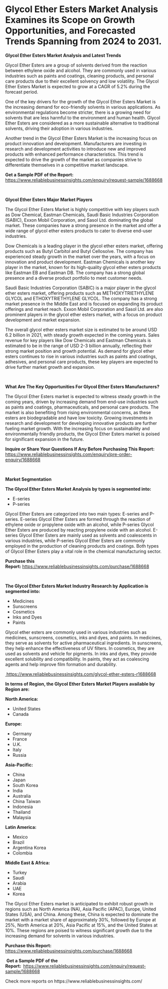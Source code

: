 <p><h1>Glycol Ether Esters Market Analysis Examines its Scope on Growth Opportunities, and Forecasted Trends Spanning from 2024 to 2031.</h1></p><p><strong>Glycol Ether Esters Market Analysis and Latest Trends</strong></p>
<p><p>Glycol Ether Esters are a group of solvents derived from the reaction between ethylene oxide and alcohol. They are commonly used in various industries such as paints and coatings, cleaning products, and personal care products due to their excellent solvency and low volatility. The Glycol Ether Esters Market is expected to grow at a CAGR of 5.2% during the forecast period.</p><p>One of the key drivers for the growth of the Glycol Ether Esters Market is the increasing demand for eco-friendly solvents in various applications. As environmental regulations become stricter, there is a growing need for solvents that are less harmful to the environment and human health. Glycol Ether Esters are considered as a more sustainable alternative to traditional solvents, driving their adoption in various industries.</p><p>Another trend in the Glycol Ether Esters Market is the increasing focus on product innovation and development. Manufacturers are investing in research and development activities to introduce new and improved products with enhanced performance characteristics. This trend is expected to drive the growth of the market as companies strive to differentiate themselves in a competitive market landscape.</p></p>
<p><strong>Get a Sample PDF of the Report:&nbsp;</strong> <a href="https://www.reliablebusinessinsights.com/enquiry/request-sample/1688668">https://www.reliablebusinessinsights.com/enquiry/request-sample/1688668</a></p>
<p>&nbsp;</p>
<p><strong>Glycol Ether Esters Major Market Players</strong></p>
<p><p>The Glycol Ether Esters Market is highly competitive with key players such as Dow Chemical, Eastman Chemicals, Saudi Basic Industries Corporation (SABIC), Exxon Mobil Corporation, and Sasol Ltd. dominating the global market. These companies have a strong presence in the market and offer a wide range of glycol ether esters products to cater to diverse end-user industries.</p><p>Dow Chemicals is a leading player in the glycol ether esters market, offering products such as Butyl Carbitol and Butyl Cellosolve. The company has experienced steady growth in the market over the years, with a focus on innovation and product development. Eastman Chemicals is another key player in the market, known for its high-quality glycol ether esters products like Eastman EB and Eastman DB. The company has a strong global presence and a diverse product portfolio to meet customer needs.</p><p>Saudi Basic Industries Corporation (SABIC) is a major player in the glycol ether esters market, offering products such as METHOXYTRIETHYLENE GLYCOL and ETHOXYTRIETHYLENE GLYCOL. The company has a strong market presence in the Middle East and is focused on expanding its product offerings and market reach. Exxon Mobil Corporation and Sasol Ltd. are also prominent players in the glycol ether esters market, with a focus on product development and market expansion.</p><p>The overall glycol ether esters market size is estimated to be around USD 6.2 billion in 2021, with steady growth expected in the coming years. Sales revenue for key players like Dow Chemicals and Eastman Chemicals is estimated to be in the range of USD 2-3 billion annually, reflecting their strong market position and growth potential. As demand for glycol ether esters continues to rise in various industries such as paints and coatings, adhesives, and personal care products, these key players are expected to drive further market growth and expansion.</p></p>
<p>&nbsp;</p>
<p><strong>What Are The Key Opportunities For Glycol Ether Esters Manufacturers?</strong></p>
<p><p>The Glycol Ether Esters market is expected to witness steady growth in the coming years, driven by increasing demand from end-use industries such as paints and coatings, pharmaceuticals, and personal care products. The market is also benefiting from rising environmental concerns, as these esters are biodegradable and have low toxicity. Growing investments in research and development for developing innovative products are further fueling market growth. With the increasing focus on sustainability and environmentally friendly products, the Glycol Ether Esters market is poised for significant expansion in the future.</p></p>
<p><strong>Inquire or Share Your Questions If Any Before Purchasing This Report:</strong> <a href="https://www.reliablebusinessinsights.com/enquiry/pre-order-enquiry/1688668">https://www.reliablebusinessinsights.com/enquiry/pre-order-enquiry/1688668</a></p>
<p>&nbsp;</p>
<p><strong>Market Segmentation</strong></p>
<p><strong>The Glycol Ether Esters Market Analysis by types is segmented into:</strong></p>
<p><ul><li>E-series</li><li>P-series</li></ul></p>
<p><p>Glycol Ether Esters are categorized into two main types: E-series and P-series. E-series Glycol Ether Esters are formed through the reaction of ethylene oxide or propylene oxide with an alcohol, while P-series Glycol Ether Esters are produced by reacting propylene oxide with an alcohol. E-series Glycol Ether Esters are mainly used as solvents and coalescents in various industries, while P-series Glycol Ether Esters are commonly employed in the production of cleaning products and coatings. Both types of Glycol Ether Esters play a vital role in the chemical manufacturing sector.</p></p>
<p><strong>Purchase this Report:&nbsp;</strong><a href="https://www.reliablebusinessinsights.com/purchase/1688668">https://www.reliablebusinessinsights.com/purchase/1688668</a></p>
<p>&nbsp;</p>
<p><strong>The Glycol Ether Esters Market Industry Research by Application is segmented into:</strong></p>
<p><ul><li>Medicines</li><li>Sunscreens</li><li>Cosmetics</li><li>Inks and Dyes</li><li>Paints</li></ul></p>
<p><p>Glycol ether esters are commonly used in various industries such as medicines, sunscreens, cosmetics, inks and dyes, and paints. In medicines, they serve as solvents for active pharmaceutical ingredients. In sunscreens, they help enhance the effectiveness of UV filters. In cosmetics, they are used as solvents and vehicle for pigments. In inks and dyes, they provide excellent solubility and compatibility. In paints, they act as coalescing agents and help improve film formation and durability.</p></p>
<p><a href="https://www.reliablebusinessinsights.com/glycol-ether-esters-r1688668">&nbsp;https://www.reliablebusinessinsights.com/glycol-ether-esters-r1688668</a></p>
<p><strong>In terms of Region, the Glycol Ether Esters Market Players available by Region are:</strong></p>
<p>
    <p> <strong> North America: </strong>
        <ul>
            <li>United States</li>
            <li>Canada</li>
        </ul>
        </p> 
    <p> <strong> Europe: </strong>
        <ul>
            <li>Germany</li>
            <li>France</li>
            <li>U.K.</li>
            <li>Italy</li>
            <li>Russia</li>
        </ul>
        </p> 
    <p> <strong> Asia-Pacific: </strong>
        <ul>
            <li>China</li>
            <li>Japan</li>
            <li>South Korea</li>
            <li>India</li>
            <li>Australia</li>
            <li>China Taiwan</li>
            <li>Indonesia</li>
            <li>Thailand</li>
            <li>Malaysia</li>
        </ul>
        </p> 
    <p> <strong> Latin America: </strong>
        <ul>
            <li>Mexico</li>
            <li>Brazil</li>
            <li>Argentina Korea</li>
            <li>Colombia</li>
        </ul>
        </p> 
    <p> <strong> Middle East & Africa: </strong>
        <ul>
            <li>Turkey</li>
            <li>Saudi</li>
            <li>Arabia</li>
            <li>UAE</li>
            <li>Korea</li>
        </ul>
    </p>
    </p>
<p><p>The Glycol Ether Esters market is anticipated to exhibit robust growth in regions such as North America (NA), Asia Pacific (APAC), Europe, United States (USA), and China. Among these, China is expected to dominate the market with a market share of approximately 30%, followed by Europe at 25%, North America at 20%, Asia Pacific at 15%, and the United States at 10%. These regions are poised to witness significant growth due to the increasing demand for solvents in various industries.</p></p>
<p><strong>Purchase this Report: </strong><a href="https://www.reliablebusinessinsights.com/purchase/1688668">https://www.reliablebusinessinsights.com/purchase/1688668</a></p>
<p>&nbsp;<strong>Get a Sample PDF of the Report:&nbsp;&nbsp;</strong><a href="https://www.reliablebusinessinsights.com/enquiry/request-sample/1688668">https://www.reliablebusinessinsights.com/enquiry/request-sample/1688668</a></p>
<p><strong></strong></p>
<p>Check more reports on https://www.reliablebusinessinsights.com/</p>
